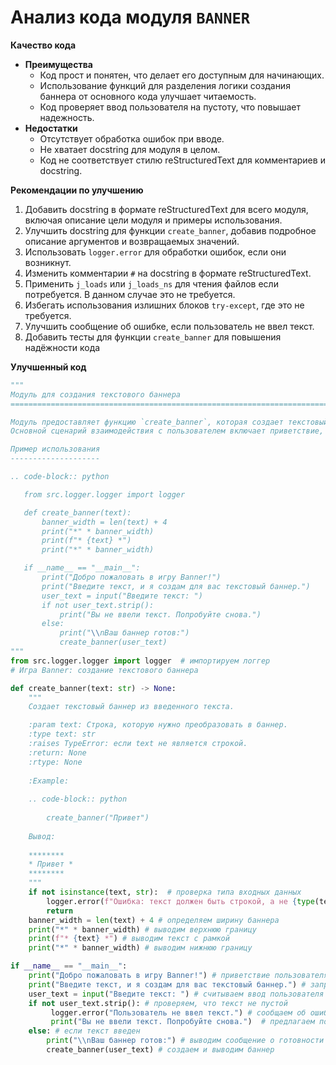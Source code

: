 # Анализ кода модуля `BANNER`

**Качество кода**
   
   -  **Преимущества**
        - Код прост и понятен, что делает его доступным для начинающих.
        - Использование функций для разделения логики создания баннера от основного кода улучшает читаемость.
        - Код проверяет ввод пользователя на пустоту, что повышает надежность.
   -  **Недостатки**
       -  Отсутствует обработка ошибок при вводе.
       - Не хватает docstring для модуля в целом.
       - Код не соответствует стилю reStructuredText для комментариев и docstring.
        
**Рекомендации по улучшению**

1.  Добавить docstring в формате reStructuredText для всего модуля, включая описание цели модуля и примеры использования.
2.  Улучшить docstring для функции `create_banner`, добавив подробное описание аргументов и возвращаемых значений.
3.  Использовать `logger.error` для обработки ошибок, если они возникнут.
4.  Изменить комментарии `#` на docstring в формате reStructuredText.
5.  Применить `j_loads` или `j_loads_ns` для чтения файлов если потребуется. В данном случае это не требуется.
6.  Избегать использования излишних блоков `try-except`, где это не требуется.
7.  Улучшить сообщение об ошибке, если пользователь не ввел текст.
8. Добавить тесты для функции `create_banner` для повышения надёжности кода

**Улучшенный код**
```python
"""
Модуль для создания текстового баннера
=========================================================================================

Модуль предоставляет функцию `create_banner`, которая создает текстовый баннер из введенного пользователем текста.
Основной сценарий взаимодействия с пользователем включает приветствие, запрос текста и вывод баннера.

Пример использования
--------------------

.. code-block:: python

   from src.logger.logger import logger

   def create_banner(text):
       banner_width = len(text) + 4
       print("*" * banner_width)
       print(f"* {text} *")
       print("*" * banner_width)

   if __name__ == "__main__":
       print("Добро пожаловать в игру Banner!")
       print("Введите текст, и я создам для вас текстовый баннер.")
       user_text = input("Введите текст: ")
       if not user_text.strip():
           print("Вы не ввели текст. Попробуйте снова.")
       else:
           print("\\nВаш баннер готов:")
           create_banner(user_text)
"""
from src.logger.logger import logger  # импортируем логгер
# Игра Banner: создание текстового баннера

def create_banner(text: str) -> None:
    """
    Создает текстовый баннер из введенного текста.

    :param text: Строка, которую нужно преобразовать в баннер.
    :type text: str
    :raises TypeError: если text не является строкой.
    :return: None
    :rtype: None
    
    :Example:
    
    .. code-block:: python
    
        create_banner("Привет")
    
    Вывод:
    
    ********
    * Привет *
    ********
    """
    if not isinstance(text, str):  # проверка типа входных данных
        logger.error(f"Ошибка: текст должен быть строкой, а не {type(text)}") # логгируем ошибку, если текст не строка
        return
    banner_width = len(text) + 4 # определяем ширину баннера
    print("*" * banner_width) # выводим верхнюю границу
    print(f"* {text} *") # выводим текст с рамкой
    print("*" * banner_width) # выводим нижнюю границу

if __name__ == "__main__":
    print("Добро пожаловать в игру Banner!") # приветствие пользователя
    print("Введите текст, и я создам для вас текстовый баннер.") # запрос текста
    user_text = input("Введите текст: ") # считываем ввод пользователя
    if not user_text.strip(): # проверяем, что текст не пустой
         logger.error("Пользователь не ввел текст.") # сообщаем об ошибке
         print("Вы не ввели текст. Попробуйте снова.")  # предлагаем попробовать снова
    else: # если текст введен
        print("\\nВаш баннер готов:") # выводим сообщение о готовности баннера
        create_banner(user_text) # создаем и выводим баннер

```